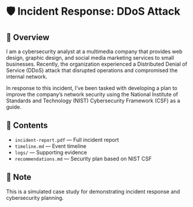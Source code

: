 # 🛡️ Incident Response: DDoS Attack

## 📘 Overview

I am a cybersecurity analyst at a multimedia company that provides web design, graphic design, and social media marketing services to small businesses. Recently, the organization experienced a Distributed Denial of Service (DDoS) attack that disrupted operations and compromised the internal network.

In response to this incident, I’ve been tasked with developing a plan to improve the company’s network security using the National Institute of Standards and Technology (NIST) Cybersecurity Framework (CSF) as a guide.

## 📂 Contents

- `incident-report.pdf` — Full incident report  
- `timeline.md` — Event timeline  
- `logs/` — Supporting evidence  
- `recommendations.md` — Security plan based on NIST CSF

## 🧠 Note

This is a simulated case study for demonstrating incident response and cybersecurity planning.
